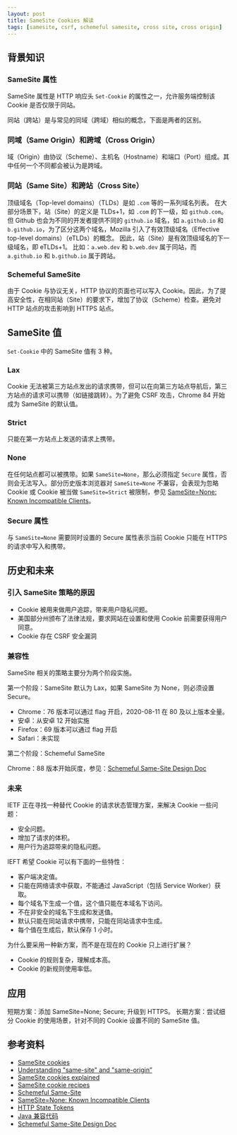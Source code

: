 ```yaml
---
layout: post
title: SameSite Cookies 解读
tags: [samesite, csrf, schemeful samesite, cross site, cross origin]
---
```


## 背景知识

### SameSite 属性

SameSite 属性是 HTTP 响应头 `Set-Cookie` 的属性之一，允许服务端控制该 Cookie 是否仅限于同站。

同站（跨站）是与常见的同域（跨域）相似的概念，下面是两者的区别。

### 同域（Same Origin）和跨域（Cross Origin）

域（Origin）由协议（Scheme）、主机名（Hostname）和端口（Port）组成。其中任何一个不同都会被认为是跨域。

### 同站（Same Site）和跨站（Cross Site）

顶级域名（Top-level domains）（TLDs）是如 `.com` 等的一系列域名列表。
在大部分场景下，站（Site）的定义是 TLDs+1，如 `.com` 的下一级，如 `github.com`。
但 Github 也会为不同的开发者提供不同的 `github.io` 域名，如 `a.github.io` 和 `b.github.io`，为了区分这两个域名，Mozilla 引入了有效顶级域名（Effective top-level domains）（eTLDs）的概念。
因此，站（Site）是有效顶级域名的下一级域名，即 eTLDs+1。
比如：`a.web.dev` 和 `b.web.dev` 属于同站，而 `a.github.io` 和 `b.github.io` 属于跨站。

### Schemeful SameSite

由于 Cookie 与协议无关，HTTP 协议的页面也可以写入 Cookie。因此，为了提高安全性，在相同站（Site）的要求下，增加了协议（Scheme）检查。避免对 HTTP 站点的攻击影响到 HTTPS 站点。

## SameSite 值

`Set-Cookie` 中的 SameSite 值有 3 种。

### Lax

Cookie 无法被第三方站点发出的请求携带，但可以在向第三方站点导航后，第三方站点的请求可以携带（如链接跳转）。为了避免 CSRF 攻击，Chrome 84 开始成为 SameSite 的默认值。

### Strict

只能在第一方站点上发送的请求上携带。

### None

在任何站点都可以被携带。如果 `SameSite=None`，那么必须指定 `Secure` 属性，否则会无法写入。部分历史版本浏览器对 `SameSite=None` 不兼容，会表现为忽略 Cookie 或 Cookie 被当做 `SameSite=Strict` 被限制，参见 [SameSite=None: Known Incompatible Clients](https://www.chromium.org/updates/same-site/incompatible-clients)。

### Secure 属性

与 `SameSite=None` 需要同时设置的 Secure 属性表示当前 Cookie 只能在 HTTPS 的请求中写入和携带。

## 历史和未来

### 引入 SameSite 策略的原因

- Cookie 被用来做用户追踪，带来用户隐私问题。
- 美国部分州颁布了法律法规，要求网站在设置和使用 Cookie 前需要获得用户同意。
- Cookie 存在 CSRF 安全漏洞

### 兼容性

SameSite 相关的策略主要分为两个阶段实施。

第一个阶段：SameSite 默认为 Lax，如果 SameSite 为 None，则必须设置 Secure。

- Chrome：76 版本可以通过 flag 开启，2020-08-11 在 80 及以上版本全量。
- 安卓：从安卓 12 开始实施
- Firefox：69 版本可以通过 flag 开启
- Safari：未实现

第二个阶段：Schemeful SameSite

Chrome：88 版本开始灰度，参见：[Schemeful Same-Site Design Doc](https://docs.google.com/document/d/1gTQAljDySGAY9P52zXHqJsnAgYB_38YT2CiKmcl4elg/edit#heading=h.f171hlz1z0aw)

### 未来

IETF 正在寻找一种替代 Cookie 的请求状态管理方案，来解决 Cookie 一些问题：
- 安全问题。
- 增加了请求的体积。
- 用户行为追踪带来的隐私问题。

IEFT 希望 Cookie 可以有下面的一些特性：

- 客户端决定值。
- 只能在网络请求中获取，不能通过 JavaScript（包括 Service Worker）获取。
- 每个域名下生成一个值，这个值只能在本域名下访问。
- 不在非安全的域名下生成和发送值。
- 默认只能在同站请求中携带，只能在同站请求中生成。
- 每个值在生成后，默认保存 1 小时。

为什么要采用一种新方案，而不是在现在的 Cookie 只上进行扩展？

- Cookie 的规则复杂，理解成本高。
- Cookie 的新规则使用率低。

## 应用

短期方案：添加 SameSite=None; Secure; 升级到 HTTPS。
长期方案：尝试细分 Cookie 的使用场景，针对不同的 Cookie 设置不同的 SameSite 值。

## 参考资料
- [SameSite cookies](https://developer.mozilla.org/en-US/docs/Web/HTTP/Headers/Set-Cookie/SameSite)
- [Understanding "same-site" and "same-origin”](https://web.dev/same-site-same-origin/)
- [SameSite cookies explained](https://web.dev/samesite-cookies-explained/)
- [SameSite cookie recipes](https://web.dev/samesite-cookie-recipes/)
- [Schemeful Same-Site](https://web.dev/schemeful-samesite/)
- [SameSite=None: Known Incompatible Clients](https://www.chromium.org/updates/same-site/incompatible-clients)
- [HTTP State Tokens](https://tools.ietf.org/html/draft-west-http-state-tokens-00)
- [Java 兼容代码](https://clutcher.github.io/post/hybris/same_site_login_issue/)
- [Schemeful Same-Site Design Doc](https://docs.google.com/document/d/1gTQAljDySGAY9P52zXHqJsnAgYB_38YT2CiKmcl4elg/edit)
